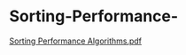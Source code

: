 # Sorting-Performance-
[Sorting Performance Algorithms.pdf](https://github.com/annetelcy/Sorting-Performance-/files/12402553/Sorting.Performance.Algorithms.pdf)
